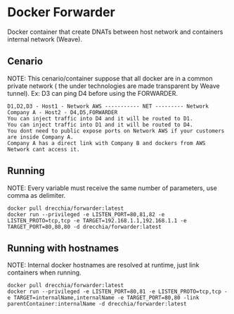 # Docker Forwarder
Docker container that create DNATs between host network and containers internal network (Weave). 

Cenario
-------
NOTE: This cenario/container suppose that all docker are in a common private network ( the under technologies are made transparent by Weave tunnel). Ex: D3 can ping D4 before using the FORWARDER.
    
    D1,D2,D3 - Host1 - Network AWS ----------- NET --------- Network Company A - Host2 - D4,D5,FORWARDER
    You can inject traffic into D4 and it will be routed to D1.
    You can inject traffic into D1 and it will be routed to D4.
    You dont need to public expose ports on Network AWS if your customers are inside Company A.
    Company A has a direct link with Company B and dockers from AWS Network cant access it.
    

Running
-------

NOTE: Every variable must receive the same number of parameters, use comma as delimiter.

    docker pull drecchia/forwarder:latest
    docker run --privileged -e LISTEN_PORT=80,81,82 -e LISTEN_PROTO=tcp,tcp -e TARGET=192.168.1.1,192.168.1.1 -e TARGET_PORT=80,80,80 -d drecchia/forwarder:latest

Running with hostnames
----------------------

NOTE: Internal docker hostnames are resolved at runtime, just link containers when running.

    docker pull drecchia/forwarder:latest
    docker run --privileged -e LISTEN_PORT=80,81 -e LISTEN_PROTO=tcp,tcp -e TARGET=internalName,internalName -e TARGET_PORT=80,80 -link parentContainer:internalName -d drecchia/forwarder:latest
    
